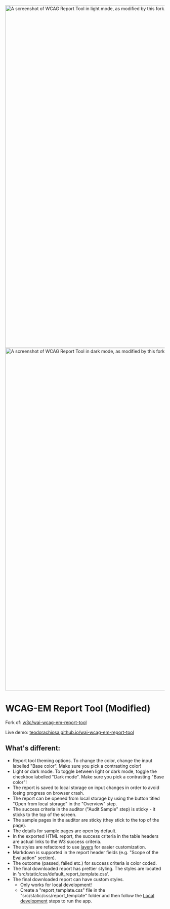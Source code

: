 <img width="1899" height="1079" alt="A screenshot of WCAG Report Tool in light mode, as modified by this fork. More details about the changes can be found in the list below." src="https://github.com/user-attachments/assets/1d47ed85-3ecc-495d-96af-e97a0f4e4c73" />
<img width="1897" height="1079" alt="A screenshot of WCAG Report Tool in dark mode, as modified by this fork. More details about the changes can be found in the list below." src="https://github.com/user-attachments/assets/5d12f058-fbe1-489e-96a9-85d5fe030086" />


# WCAG-EM Report Tool (Modified)

Fork of: [w3c/wai-wcag-em-report-tool](https://github.com/w3c/wai-wcag-em-report-tool)

Live demo: [teodorachiosa.github.io/wai-wcag-em-report-tool](https://teodorachiosa.github.io/wai-wcag-em-report-tool/)

## What's different:

- Report tool theming options. To change the color, change the input labelled "Base color". Make sure you pick a contrasting color!
- Light or dark mode. To toggle between light or dark mode, toggle the checkbox labelled "Dark mode". Make sure you pick a contrasting "Base color"!
- The report is saved to local storage on input changes in order to avoid losing progress on browser crash.
- The report can be opened from local storage by using the button titled "Open from local storage" in the "Overview" step.
- The success criteria in the auditor ("Audit Sample" step) is sticky - it sticks to the top of the screen.
- The sample pages in the auditor are sticky (they stick to the top of the page).
- The details for sample pages are open by default.
- In the exported HTML report, the success criteria in the table headers are actual links to the W3 success criteria.
- The styles are refactored to use [layers](https://developer.mozilla.org/en-US/docs/Web/CSS/@layer) for easier customization.
- Markdown is supported in the report header fields (e.g. "Scope of the Evaluation" section).
- The outcome (passed, failed etc.) for success criteria is color coded.
- The final downloaded report has prettier styling. The styles are located in 'src/static/css/default_report_template.css'.
- The final downloaded report can have custom styles.
  - Only works for local development!
  - Create a "report_template.css" file in the "src/static/css/report_template" folder and then follow the [Local development](https://github.com/w3c/wai-wcag-em-report-tool?tab=readme-ov-file#local-development) steps to run the app.
